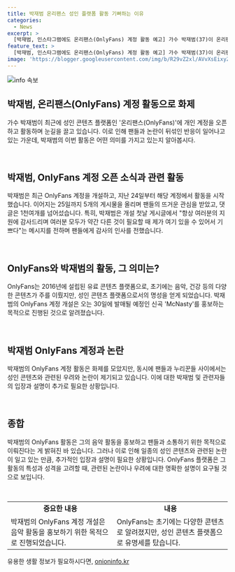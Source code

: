 ```yaml
---
title: 박재범 온리팬스 성인 플랫폼 활동 기뻐하는 이유
categories:
  - News
excerpt: >
  [박재범, 인스타그램에도 온리팬스(OnlyFans) 계정 활동 예고] 가수 박재범(37)이 온리팬스를 통해 활동 예고, 댓글 1천여개 돌파. 화제의 첫 포스팅에서 항상 지원에 감사하며, 다른 콘텐츠로 기쁨을 주고 싶다고 전함. 그는 McNasty 활동을 위해 온리팬스를 홍보할 예정이나 팬들 사이에서는 음악활동이 아닌 성적 콘텐츠로 인식될까 우려도 나옴. SNS를 통해 홍보된 박재범의 온리팬스 활동은 화제를 모으고 있다.
feature_text: >
  [박재범, 인스타그램에도 온리팬스(OnlyFans) 계정 활동 예고] 가수 박재범(37)이 온리팬스를 통해 활동 예고, 댓글 1천여개 돌파. 화제의 첫 포스팅에서 항상 지원에 감사하며, 다른 콘텐츠로 기쁨을 주고 싶다고 전함. 그는 McNasty 활동을 위해 온리팬스를 홍보할 예정이나 팬들 사이에서는 음악활동이 아닌 성적 콘텐츠로 인식될까 우려도 나옴. SNS를 통해 홍보된 박재범의 온리팬스 활동은 화제를 모으고 있다.
image: 'https://blogger.googleusercontent.com/img/b/R29vZ2xl/AVvXsEixyZcFfHzMRdzZMjFBmAUKJYCLCGyLL1o632UiGVXcaFdKo_bkvkuCioo0uUKlGfBVcT3P84aROyZIXSBEx3Aw5nCQ3pTgDom1WDC4m8eifvWiAmWEEVb4x6G_l8C0QH225ldMjyaFvpxGEBGNO37VmDTDMHGhJPq73UglMfDca1-0aw/s1600/blogspot.png'
---
```


<p><img src="https://blogger.googleusercontent.com/img/b/R29vZ2xl/AVvXsEixyZcFfHzMRdzZMjFBmAUKJYCLCGyLL1o632UiGVXcaFdKo_bkvkuCioo0uUKlGfBVcT3P84aROyZIXSBEx3Aw5nCQ3pTgDom1WDC4m8eifvWiAmWEEVb4x6G_l8C0QH225ldMjyaFvpxGEBGNO37VmDTDMHGhJPq73UglMfDca1-0aw/s1600/blogspot.png" alt="info 속보" /></p>

<h2 data-ke-size="size26">박재범, 온리팬스(OnlyFans) 계정 활동으로 화제</h2>

<p>가수 박재범이 최근에 성인 콘텐츠 플랫폼인 '온리팬스(OnlyFans)'에 개인 계정을 오픈하고 활동하며 눈길을 끌고 있습니다. 이로 인해 팬들과 논란이 뒤섞인 반응이 일어나고 있는 가운데, 박재범의 이번 활동은 어떤 의미를 가지고 있는지 알아봅시다.</p>

<p data-ke-size="size16">&nbsp;</p>

<h2 data-ke-size="size24">박재범, OnlyFans 계정 오픈 소식과 관련 활동</h2>

<p>박재범은 최근 OnlyFans 계정을 개설하고, 지난 24일부터 해당 계정에서 활동을 시작했습니다. 이어지는 25일까지 5개의 게시물을 올리며 팬들의 뜨거운 관심을 받았고, 댓글은 1천여개를 넘어섰습니다. 특히, 박재범은 개설 첫날 게시글에서 "항상 여러분의 지원에 감사드리며 여러분 모두가 약간 다른 것이 필요할 때 제가 여기 있을 수 있어서 기쁘다"는 메시지를 전하며 팬들에게 감사의 인사를 전했습니다.</p>

<p data-ke-size="size16">&nbsp;</p>

<h2 data-ke-size="size24">OnlyFans와 박재범의 활동, 그 의미는?</h2>

<p>OnlyFans는 2016년에 설립된 유료 콘텐츠 플랫폼으로, 초기에는 음악, 건강 등의 다양한 콘텐츠가 주를 이뤘지만, 성인 콘텐츠 플랫폼으로서의 명성을 얻게 되었습니다. 박재범의 OnlyFans 계정 개설은 오는 30일에 발매될 예정인 신곡 'McNasty'를 홍보하는 목적으로 진행된 것으로 알려졌습니다.</p>

<p data-ke-size="size16">&nbsp;</p>

<h2 data-ke-size="size24">박재범 OnlyFans 계정과 논란</h2>

<p>박재범의 OnlyFans 계정 활동은 화제를 모았지만, 동시에 팬들과 누리꾼들 사이에서는 성인 콘텐츠와 관련된 우려와 논란이 제기되고 있습니다. 이에 대한 박재범 및 관련자들의 입장과 설명이 추가로 필요한 상황입니다.</p>

<p data-ke-size="size16">&nbsp;</p>

<h2 data-ke-size="size24">종합</h2>

<p>박재범의 OnlyFans 활동은 그의 음악 활동을 홍보하고 팬들과 소통하기 위한 목적으로 이뤄진다는 게 밝혀진 바 있습니다. 그러나 이로 인해 일종의 성인 콘텐츠와 관련된 논란이 일고 있는 만큼, 추가적인 입장과 설명이 필요한 상황입니다. OnlyFans 플랫폼은 그 활동의 특성과 성격을 고려할 때, 관련된 논란이나 우려에 대한 명확한 설명이 요구될 것으로 보입니다.</p>

<p data-ke-size="size16">&nbsp;</p>

<table>
    <tbody>
        <tr>
            <td style="text-align: center; height: 17px;"><b>중요한 내용</b></td>
            <td style="text-align: center; height: 17px;"><b>내용</b></td>
        </tr>
        <tr>
            <td style="text-align: left; height: 17px;">박재범의 OnlyFans 계정 개설은 음악 활동을 홍보하기 위한 목적으로 진행되었습니다.</td>
            <td style="text-align: left; height: 17px;">OnlyFans는 초기에는 다양한 콘텐츠로 알려졌지만, 성인 콘텐츠 플랫폼으로 유명세를 탔습니다.</td>
        </tr>
    </tbody>
</table>
유용한 생활 정보가 필요하시다면, <a href="https://onioninfo.kr" rel="dofollow">onioninfo.kr</a>



